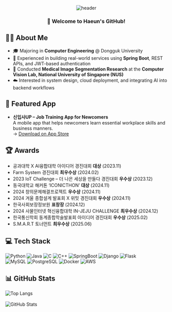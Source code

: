 <div align="center">

![header](https://capsule-render.vercel.app/api?&type=waving&color=fb958b&height=180&section=header&text=HAEUN&fontSize=55&animation=fadeIn&fontColor=FFFAFA&fontAlign=50&fontAlignY=30)

</div>

<div align="center">

### 👋 Welcome to Haeun's GitHub!

</div>


## 🙋‍♀️ About Me

- 🎓 Majoring in **Computer Engineering** @ Dongguk University  
- 🔧 Experienced in building real-world services using **Spring Boot**, REST APIs, and JWT-based authentication  
- 🧠 Conducted **Medical Image Segmentation Research** at the **Computer Vision Lab, National University of Singapore (NUS)**  
- ☁️ Interested in system design, cloud deployment, and integrating AI into backend workflows

## 📱 Featured App

- **신입사UP – Job Training App for Newcomers**  
  A mobile app that helps newcomers learn essential workplace skills and business manners.  
  → [Download on App Store](https://apps.apple.com/kr/app/%EC%8B%A0%EC%9E%85%EC%82%ACup/id6746717577)

## 🏆 Awards

- 공과대학 X AI융합대학 아이디어 경진대회  **대상**  (2023.11)
- Farm System 경진대회 **최우수상**  (2024.02) 
- 2023 IoT Challenge – 더 나은 세상을 만들다 경진대회 **우수상**  (2023.12) 
- 동국대학교 해커톤 ‘ICONICTHON’ **대상**  (2024.11) 
- 2024 창의문제해결프로젝트 **우수상** (2024.11) 
- 2024 겨울 종합설계 발표회 X 위밋 경진대회 **우수상**  (2024.11) 
- 한국사회보장정보원 **표창장** (2024.12)   
- 2024 사물인터넷 혁신융합대학 IN-JEJU CHALLENGE **최우수상** (2024.12)
- 한국통신학회 동계종합학술발표회 아이디어 경진대회 **우수상** (2025.02) 
- S.M.A.R.T 토너먼트 **최우수상** (2025.06) 

## 💻 Tech Stack

![Python](https://img.shields.io/badge/Python-14354C?style=for-the-badge&logo=python&logoColor=white)
![Java](https://img.shields.io/badge/Java-ED8B00?style=for-the-badge&logo=openjdk&logoColor=white)
![C](https://img.shields.io/badge/C-A8B9CC?style=for-the-badge&logo=C&logoColor=white)
![C++](https://img.shields.io/badge/C++-00599C?style=for-the-badge&logo=cplusplus&logoColor=white)
![SpringBoot](https://img.shields.io/badge/SpringBoot-6DB33F?style=for-the-badge&logo=SpringBoot&logoColor=white)
![Django](https://img.shields.io/badge/Django-092E20?style=for-the-badge&logo=django&logoColor=white)
![Flask](https://img.shields.io/badge/Flask-000000?style=for-the-badge&logo=flask&logoColor=white)  
![MySQL](https://img.shields.io/badge/MySQL-005C84?style=for-the-badge&logo=mysql&logoColor=white)
![PostgreSQL](https://img.shields.io/badge/PostgreSQL-4169E1?style=for-the-badge&logo=postgresql&logoColor=white)
![Docker](https://img.shields.io/badge/Docker-2496ED?style=for-the-badge&logo=docker&logoColor=white)
![AWS](https://img.shields.io/badge/AWS-FF9900?style=for-the-badge&logo=amazonaws&logoColor=white)


## 📊 GitHub Stats

![Top Langs](https://github-readme-stats.vercel.app/api/top-langs/?username=haeun1107&layout=compact&hide_border=true&bg_color=FFF6F6&title_color=FFB1B1)
<br><br>
![GitHub Stats](https://github-readme-stats.vercel.app/api?username=haeun1107&show_icons=true&include_all_commits=true&count_private=true&hide=stars&title_color=FFB1B1&text_color=5C5C5C&icon_color=FF34B3)
